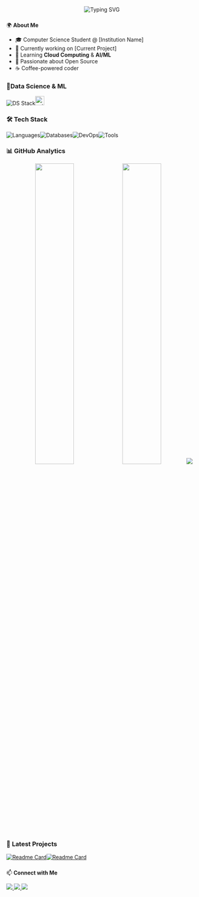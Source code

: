 <div align="center">
  <img src="https://readme-typing-svg.demolab.com?font=Fira+Code&weight=500&size=26&duration=4000&pause=1000&color=00F72F&center=true&vCenter=true&width=435&lines=Hi+👋,+I'm+Renan;CS+Student+from+Brazil;Tech+Enthusiast;Full-Stack+Learner" alt="Typing SVG" />
</div>

###

🌍 **About Me**
- 🎓 Computer Science Student @ [Institution Name]
- 💼 Currently working on [Current Project]
- 🌱 Learning **Cloud Computing** & **AI/ML**
- 🚀 Passionate about Open Source
- ☕ Coffee-powered coder


### 🔬**Data Science & ML**
 
<div align="left"> 
 
 <img src="https://skillicons.dev/icons?i=tensorflow,keras,python,numpy,matplotlib" alt="DS Stack"/><img src="https://img.shields.io/badge/scikit--learn-F7931E?style=flat&logo=scikit-learn&logoColor=white" height="24" alt="scikit-learn"/>
  
</div>
  
### 🛠 **Tech Stack**

<div align="left">

  <img src="https://skillicons.dev/icons?i=c,java,python," alt="Languages"/><img src="https://skillicons.dev/icons?i=mysql,postgres," alt="Databases" /><img src="https://skillicons.dev/icons?i=docker,aws,gcp,git,githubactions," alt="DevOps"/><img src="https://skillicons.dev/icons?i=vim,idea,linux" alt="Tools" />
</div>

### 📊 **GitHub Analytics**


<div align="center">
  <img width="45%" src="https://github-readme-stats.vercel.app/api?username=renangrothe&show_icons=true&theme=vision-friendly-dark&hide_border=true" />
  <img width="45%" src="https://github-readme-streak-stats.herokuapp.com/?user=renangrothe&theme=vision-friendly-dark&hide_border=true" />
  <img src="https://github-readme-stats.vercel.app/api/top-langs/?username=renangrothe&layout=compact&theme=vision-friendly-dark&hide_border=true" />
</div>

### 🚀 **Latest Projects**



<!-- Add your project pins here -->
[![Readme Card](https://github-readme-stats.vercel.app/api/pin/?username=renangrothe&repo=IMDB2SQLINSERTION&theme=vision-friendly-dark&show_icons=true])](https://github.com/renangrothe/IMDB2SQLINSERTION)[![Readme Card](https://github-readme-stats.vercel.app/api/pin/?username=renangrothe&repo=Sistema-De-Avaliacao-de-Series&theme=vision-friendly-dark&show_icons=true)](https://github.com/renangrothe/Sistema-De-Avaliacao-de-Series)

###

📫 **Connect with Me**

<div align="left">
  <a href="https://linkedin.com/in/regrothe" target="_blank">
    <img src="https://img.shields.io/badge/LinkedIn-0077B5?style=for-the-badge&logo=linkedin&logoColor=white" />
  </a>
  <a href="mailto:renansuana@gmail.com">
    <img src="https://img.shields.io/badge/Gmail-D14836?style=for-the-badge&logo=gmail&logoColor=white" />
  </a>
  <a href="https://dev.to/renangrothe" target="_blank">
    <img src="https://img.shields.io/badge/dev.to-0A0A0A?style=for-the-badge&logo=devdotto&logoColor=white" />
  </a>
</div>

###

